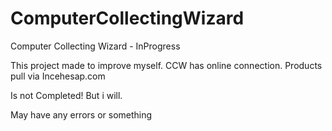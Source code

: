 # ComputerCollectingWizard

Computer Collecting Wizard - InProgress

This project made to improve myself. CCW has online connection. Products pull via Incehesap.com

Is not Completed! But i will.

May have any errors or something
